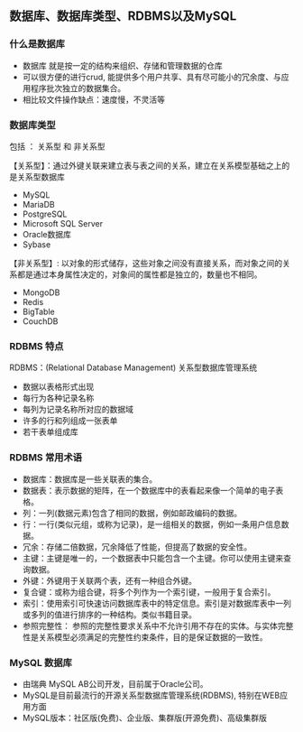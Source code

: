 数据库、数据库类型、RDBMS以及MySQL
---

### 什么是数据库
- 数据库 就是按一定的结构来组织、存储和管理数据的仓库
- 可以很方便的进行crud, 能提供多个用户共享、具有尽可能小的冗余度、与应用程序批次独立的数据集合。
- 相比较文件操作缺点：速度慢，不灵活等

### 数据库类型
包括 ： 关系型 和 非关系型

【关系型】：通过外键关联来建立表与表之间的关系，建立在关系模型基础之上的是关系型数据库

- MySQL
- MariaDB
- PostgreSQL
- Microsoft SQL Server
- Oracle数据库
- Sybase

【非关系型】: 以对象的形式储存，这些对象之间没有直接关系，而对象之间的关系都是通过本身属性决定的，对象间的属性都是独立的，数量也不相同。

- MongoDB
- Redis
- BigTable
- CouchDB

### RDBMS 特点
RDBMS：(Relational Database Management) 关系型数据库管理系统

- 数据以表格形式出现
- 每行为各种记录名称
- 每列为记录名称所对应的数据域
- 许多的行和列组成一张表单
- 若干表单组成库

### RDBMS 常用术语
- 数据库：数据库是一些关联表的集合。
- 数据表：表示数据的矩阵，在一个数据库中的表看起来像一个简单的电子表格。
- 列：一列(数据元素)包含了相同的数据，例如邮政编码的数据。
- 行：一行(类似元组，或称为记录)，是一组相关的数据，例如一条用户信息数据。
- 冗余：存储二倍数据，冗余降低了性能，但提高了数据的安全性。
- 主键：主键是唯一的，一个数据表中只能包含一个主键。你可以使用主键来查询数据。
- 外键：外键用于关联两个表，还有一种组合外键。
- 复合键：或称为组合键，将多个列作为一个索引键，一般用于复合索引。
- 索引：使用索引可快速访问数据库表中的特定信息。索引是对数据库表中一列或多列的值进行排序的一种结构。类似书籍目录。
- 参照完整性： 参照的完整性要求关系中不允许引用不存在的实体。与实体完整性是关系模型必须满足的完整性约束条件，目的是保证数据的一致性。

### MySQL 数据库
- 由瑞典 MySQL AB公司开发，目前属于Oracle公司。
- MySQL是目前最流行的开源关系型数据库管理系统(RDBMS), 特别在WEB应用方面
- MySQL版本：社区版(免费)、企业版、集群版(开源免费)、高级集群版